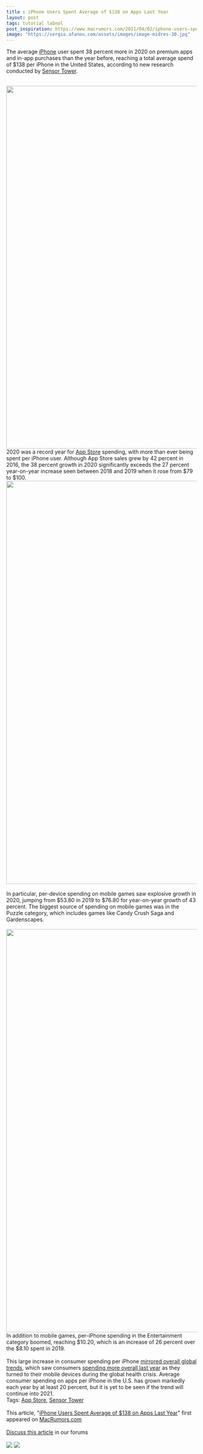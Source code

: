 ```yaml
---
title : iPhone Users Spent Average of $138 on Apps Last Year
layout: post
tags: tutorial labnol
post_inspiration: https://www.macrumors.com/2021/04/02/iphone-users-spent-138-on-apps/
image: "https://sergio.afanou.com/assets/images/image-midres-30.jpg"
---
```


The average <a href="https://www.macrumors.com/guide/iphone/">iPhone</a> user spent 38 percent more in 2020 on premium apps and in-app purchases than the year before, reaching a total average spend of &#36;138 per &zwnj;iPhone&zwnj; in the United States, according to new research conducted by <a href="https://sensortower.com/blog/revenue-per-iphone-2020">Sensor Tower</a>.
<br/>

<br/>
<img src="https://images.macrumors.com/article-new/2020/12/app-store-blue-banner.jpg" alt="" width="1600" height="957" class="aligncenter size-full wp-image-776387" />
<br/>
2020 was a record year for <a href="https://www.macrumors.com/guide/app-store/">App Store</a> spending, with more than ever being spent per &zwnj;iPhone&zwnj; user. Although &zwnj;App Store&zwnj; sales grew by 42 percent in 2016, the 38 percent growth in 2020 significantly exceeds the 27 percent year-on-year increase seen between 2018 and 2019 when it rose from &#36;79 to &#36;100.
<br/>
<img src="https://images.macrumors.com/article-new/2021/04/us-iphone-revenue-per-device-2015-to-2020.png" alt="" width="1522" height="1064" class="aligncenter size-full wp-image-792127" />
<br/>

<br/>
In particular, per-device spending on mobile games saw explosive growth in 2020, jumping from &#36;53.80 in 2019 to &#36;76.80 for year-on-year growth of 43 percent. The biggest source of spending on mobile games was in the Puzzle category, which includes games like Candy Crush Saga and Gardenscapes.
<br/>

<br/>
<img src="https://images.macrumors.com/article-new/2021/04/us-iphone-category-revenue-per-device-2020.png" alt="" width="1522" height="1064" class="aligncenter size-full wp-image-792126" />
<br/>
In addition to mobile games, per-iPhone spending in the Entertainment category boomed, reaching &#36;10.20, which is an increase of 26 percent over the &#36;8.10 spent in 2019.
<br/>

<br/>
This large increase in consumer spending per &zwnj;iPhone&zwnj; <a href="https://www.macrumors.com/2021/01/08/app-store-sales-saw-unprecedented-growth-in-2020/">mirrored overall global trends</a>, which saw consumers <a href="https://www.macrumors.com/2020/12/30/more-than-100-billion-spent-on-app-stores-2020/">spending more overall last year</a> as they turned to their mobile devices during the global health crisis. Average consumer spending on apps per &zwnj;iPhone&zwnj; in the U.S. has grown markedly each year by at least 20 percent, but it is yet to be seen if the trend will continue into 2021.<div class="linkback">Tags: <a href="https://www.macrumors.com/guide/app-store/">App Store</a>, <a href="https://www.macrumors.com/guide/sensor-tower/">Sensor Tower</a></div><br/>This article, &quot;<a href="https://www.macrumors.com/2021/04/02/iphone-users-spent-138-on-apps/">iPhone Users Spent Average of &#36;138 on Apps Last Year</a>&quot; first appeared on <a href="https://www.macrumors.com">MacRumors.com</a><br/><br/><a href="https://forums.macrumors.com/threads/iphone-users-spent-average-of-138-on-apps-last-year.2290402/">Discuss this article</a> in our forums<br/><br/><div class="feedflare">
<a href="http://feeds.macrumors.com/~ff/MacRumors-All?a=dg-CtvifY2Q:uhHa5dkn8I4:6W8y8wAjSf4"><img src="http://feeds.feedburner.com/~ff/MacRumors-All?d=6W8y8wAjSf4" border="0"></img></a> <a href="http://feeds.macrumors.com/~ff/MacRumors-All?a=dg-CtvifY2Q:uhHa5dkn8I4:qj6IDK7rITs"><img src="http://feeds.feedburner.com/~ff/MacRumors-All?d=qj6IDK7rITs" border="0"></img></a>
</div><img src="http://feeds.feedburner.com/~r/MacRumors-All/~4/dg-CtvifY2Q" height="1" width="1" alt=""/>